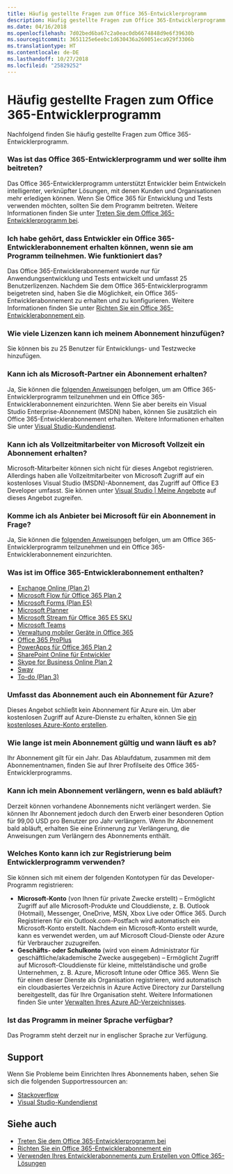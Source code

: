 ```yaml
---
title: Häufig gestellte Fragen zum Office 365-Entwicklerprogramm
description: Häufig gestellte Fragen zum Office 365-Entwicklerprogramm.
ms.date: 04/16/2018
ms.openlocfilehash: 7d02bed6ba67c2a0eac0db6674848d9e6f39630b
ms.sourcegitcommit: 3651125e6eebc1d630436a260051eca929f3306b
ms.translationtype: HT
ms.contentlocale: de-DE
ms.lasthandoff: 10/27/2018
ms.locfileid: "25829252"
---
```

# <a name="office-365-developer-program-faq"></a>Häufig gestellte Fragen zum Office 365-Entwicklerprogramm


Nachfolgend finden Sie häufig gestellte Fragen zum Office 365-Entwicklerprogramm.

### <a name="what-is-the-office-365-developer-program-and-who-should-join-it"></a>Was ist das Office 365-Entwicklerprogramm und wer sollte ihm beitreten?

Das Office 365-Entwicklerprogramm unterstützt Entwickler beim Entwickeln intelligenter, verknüpfter Lösungen, mit denen Kunden und Organisationen mehr erledigen können. Wenn Sie Office 365 für Entwicklung und Tests verwenden möchten, sollten Sie dem Programm beitreten. Weitere Informationen finden Sie unter [Treten Sie dem Office 365-Entwicklerprogramm bei](office-365-developer-program.md).
 
### <a name="i-heard-that-developers-can-receive-an-office-365-developer-subscription-if-they-join-the-program-how-does-that-work"></a>Ich habe gehört, dass Entwickler ein Office 365-Entwicklerabonnement erhalten können, wenn sie am Programm teilnehmen. Wie funktioniert das?  

Das Office 365-Entwicklerabonnement wurde nur für Anwendungsentwicklung und Tests entwickelt und umfasst 25 Benutzerlizenzen. Nachdem Sie dem Office 365-Entwicklerprogramm beigetreten sind, haben Sie die Möglichkeit, ein Office 365-Entwicklerabonnement zu erhalten und zu konfigurieren. Weitere Informationen finden Sie unter [Richten Sie ein Office 365-Entwicklerabonnement ein](office-365-developer-program-get-started.md).

### <a name="how-many-licenses-can-i-add-with-my-subscription"></a>Wie viele Lizenzen kann ich meinem Abonnement hinzufügen?

Sie können bis zu 25 Benutzer für Entwicklungs- und Testzwecke hinzufügen. 

### <a name="as-a-microsoft-partner-can-i-receive-a-subscription"></a>Kann ich als Microsoft-Partner ein Abonnement erhalten? 

Ja, Sie können die [folgenden Anweisungen](office-365-developer-program.md) befolgen, um am Office 365-Entwicklerprogramm teilzunehmen und ein Office 365-Entwicklerabonnement einzurichten. Wenn Sie aber bereits ein Visual Studio Enterprise-Abonnement (MSDN) haben, können Sie zusätzlich ein Office 365-Entwicklerabonnement erhalten. Weitere Informationen erhalten Sie unter [Visual Studio-Kundendienst](https://www.visualstudio.com/subscriptions/support/). 

### <a name="as-a-microsoft-full-time-employee-can-i-receive-a-subscription"></a>Kann ich als Vollzeitmitarbeiter von Microsoft Vollzeit ein Abonnement erhalten?

Microsoft-Mitarbeiter können sich nicht für dieses Angebot registrieren. Allerdings haben alle Vollzeitmitarbeiter von Microsoft Zugriff auf ein kostenloses Visual Studio (MSDN)-Abonnement, das Zugriff auf Office E3 Developer umfasst. Sie können unter [Visual Studio | Meine Angebote](https://my.visualstudio.com/benefits) auf dieses Angebot zugreifen.

### <a name="as-a-vendor-working-at-microsoft-do-i-qualify-for-a-subscription"></a>Komme ich als Anbieter bei Microsoft für ein Abonnement in Frage?

Ja, Sie können die [folgenden Anweisungen](office-365-developer-program.md) befolgen, um am Office 365-Entwicklerprogramm teilzunehmen und ein Office 365-Entwicklerabonnement einzurichten.

### <a name="whats-included-in-the-office-365-developer-subscription"></a>Was ist im Office 365-Entwicklerabonnement enthalten?

- [Exchange Online (Plan 2)](https://products.office.com/de-DE/exchange/compare-microsoft-exchange-online-plans)
- [Microsoft Flow für Office 365 Plan 2](https://flow.microsoft.com/de-DE/pricing/)
- 
  [Microsoft Forms (Plan E5)](https://support.office.com/en-us/article/Frequently-asked-questions-about-Microsoft-Forms-495c4242-6102-40a0-add8-df05ed6af61c?ui=en-US&rs=en-US&ad=US)
- 
  [Microsoft Planner](https://products.office.com/en-us/compare-all-microsoft-office-products?tab=2)
- [Microsoft Stream für Office 365 E5 SKU](https://products.office.com/de-DE/business/office-365-enterprise-e5-business-software)
- [Microsoft Teams](https://products.office.com/de-DE/business/office-365-enterprise-e5-business-software)
- [Verwaltung mobiler Geräte in Office 365](https://support.office.com/de-DE/article/Set-up-Mobile-Device-Management-MDM-in-Office-365-dd892318-bc44-4eb1-af00-9db5430be3cd)
- [Office 365 ProPlus](https://products.office.com/de-DE/business/office-365-proplus-business-software)
- [PowerApps für Office 365 Plan 2](https://powerapps.microsoft.com/de-DE/pricing/)
- [SharePoint Online für Entwickler](https://products.office.com/de-DE/SharePoint/compare-sharepoint-plans)
- [Skype for Business Online Plan 2](https://products.office.com/de-DE/skype-for-business/online-meeting-solutions)
- [Sway](https://sway.com/)
- [To-do (Plan 3)](https://todo.microsoft.com/en-us)

### <a name="does-the-subscription-also-include-a-subscription-to-azure"></a>Umfasst das Abonnement auch ein Abonnement für Azure?

Dieses Angebot schließt kein Abonnement für Azure ein. Um aber kostenlosen Zugriff auf Azure-Dienste zu erhalten, können Sie [ein kostenloses Azure-Konto erstellen](https://azure.microsoft.com/de-DE/free/). 

### <a name="how-long-is-my-subscription-good-for-and-when-does-it-expire"></a>Wie lange ist mein Abonnement gültig und wann läuft es ab?

Ihr Abonnement gilt für ein Jahr. Das Ablaufdatum, zusammen mit dem Abonnementnamen, finden Sie auf Ihrer Profilseite des Office 365-Entwicklerprogramms.

### <a name="when-my-subscription-is-about-to-expire-can-i-extend-it"></a>Kann ich mein Abonnement verlängern, wenn es bald abläuft?

Derzeit können vorhandene Abonnements nicht verlängert werden. Sie können Ihr Abonnement jedoch durch den Erwerb einer besonderen Option für 99,00 USD pro Benutzer pro Jahr verlängern. Wenn Ihr Abonnement bald abläuft, erhalten Sie eine Erinnerung zur Verlängerung, die Anweisungen zum Verlängern des Abonnements enthält.

<a name="account-types"> </a>

### <a name="what-account-can-i-use-to-sign-up-for-the-developer-program"></a>Welches Konto kann ich zur Registrierung beim Entwicklerprogramm verwenden?

Sie können sich mit einem der folgenden Kontotypen für das Developer-Programm registrieren:

- **Microsoft-Konto** (von Ihnen für private Zwecke erstellt) – Ermöglicht Zugriff auf alle Microsoft-Produkte und Clouddienste, z. B. Outlook (Hotmail), Messenger, OneDrive, MSN, Xbox Live oder Office 365. Durch Registrieren für ein Outlook.com-Postfach wird automatisch ein Microsoft-Konto erstellt. Nachdem ein Microsoft-Konto erstellt wurde, kann es verwendet werden, um auf Microsoft Cloud-Dienste oder Azure für Verbraucher zuzugreifen. 
- **Geschäfts- oder Schulkonto** (wird von einem Administrator für geschäftliche/akademische Zwecke ausgegeben) – Ermöglicht Zugriff auf Microsoft-Clouddienste für kleine, mittelständische und große Unternehmen, z. B. Azure, Microsoft Intune oder Office 365. Wenn Sie für einen dieser Dienste als Organisation registrieren, wird automatisch ein cloudbasiertes Verzeichnis in Azure Active Directory zur Darstellung bereitgestellt, das für Ihre Organisation steht. Weitere Informationen finden Sie unter [Verwalten Ihres Azure AD-Verzeichnisses](https://docs.microsoft.com/de-DE/azure/active-directory/active-directory-administer).

### <a name="is-the-program-available-in-my-language"></a>Ist das Programm in meiner Sprache verfügbar?

Das Programm steht derzeit nur in englischer Sprache zur Verfügung.


## <a name="support"></a>Support

Wenn Sie Probleme beim Einrichten Ihres Abonnements haben, sehen Sie sich die folgenden Supportressourcen an: 
- [Stackoverflow](https://stackoverflow.com/questions)   
- [Visual Studio-Kundendienst](https://www.visualstudio.com/subscriptions/support/)

## <a name="see-also"></a>Siehe auch

- [Treten Sie dem Office 365-Entwicklerprogramm bei](office-365-developer-program.md)
- [Richten Sie ein Office 365-Entwicklerabonnement ein](office-365-developer-program-get-started.md)
- [Verwenden Ihres Entwicklerabonnements zum Erstellen von Office 365-Lösungen](build-office-365-solutions.md)


 

 

 

 

 

 
